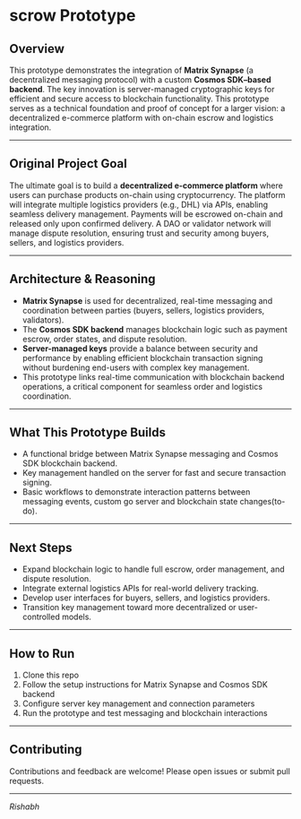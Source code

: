 # scrow Prototype

## Overview

This prototype demonstrates the integration of **Matrix Synapse** (a decentralized messaging protocol) with a custom **Cosmos SDK–based backend**. The key innovation is server-managed cryptographic keys for efficient and secure access to blockchain functionality. This prototype serves as a technical foundation and proof of concept for a larger vision: a decentralized e-commerce platform with on-chain escrow and logistics integration.

---

## Original Project Goal

The ultimate goal is to build a **decentralized e-commerce platform** where users can purchase products on-chain using cryptocurrency. The platform will integrate multiple logistics providers (e.g., DHL) via APIs, enabling seamless delivery management. Payments will be escrowed on-chain and released only upon confirmed delivery. A DAO or validator network will manage dispute resolution, ensuring trust and security among buyers, sellers, and logistics providers.

---

## Architecture & Reasoning

- **Matrix Synapse** is used for decentralized, real-time messaging and coordination between parties (buyers, sellers, logistics providers, validators).
- The **Cosmos SDK backend** manages blockchain logic such as payment escrow, order states, and dispute resolution.
- **Server-managed keys** provide a balance between security and performance by enabling efficient blockchain transaction signing without burdening end-users with complex key management.
- This prototype links real-time communication with blockchain backend operations, a critical component for seamless order and logistics coordination.

---

## What This Prototype Builds

- A functional bridge between Matrix Synapse messaging and Cosmos SDK blockchain backend.
- Key management handled on the server for fast and secure transaction signing.
- Basic workflows to demonstrate interaction patterns between messaging events, custom go server and blockchain state changes(to-do).

---

## Next Steps

- Expand blockchain logic to handle full escrow, order management, and dispute resolution.
- Integrate external logistics APIs for real-world delivery tracking.
- Develop user interfaces for buyers, sellers, and logistics providers.
- Transition key management toward more decentralized or user-controlled models.

---

## How to Run

1. Clone this repo  
2. Follow the setup instructions for Matrix Synapse and Cosmos SDK backend  
3. Configure server key management and connection parameters  
4. Run the prototype and test messaging and blockchain interactions

---

## Contributing

Contributions and feedback are welcome! Please open issues or submit pull requests.

---




*Rishabh*  
